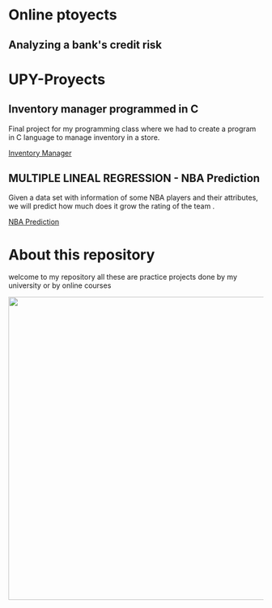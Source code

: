 # Online ptoyects 
## Analyzing a bank's credit risk

# UPY-Proyects

## Inventory manager programmed in C
Final project for my programming class where we had to create a program in C language to manage inventory in a store. 

[Inventory Manager](https://github.com/Hikari6462/practice_projects/tree/main/C/Proyects/Inventory%20Manager)

## MULTIPLE LINEAL REGRESSION - NBA Prediction
Given a data set with information of some NBA players and their attributes, we will predict how much does it grow the rating of the team .

[NBA Prediction](https://github.com/Hikari6462/practice_projects/tree/main/nba_prediction)
<!--
## pagina web 
me hicieron crear una pagina web desde cero y en una semana xdd
https://github.com/Hikari6462/practice_projects/blob/main/pictures/135%20sin%20t%C3%ADtulo%20(3).png
-->

# About this repository
welcome to my repository all these are practice projects done by my university or by online courses
  <p align="center">  
<img src="https://github.com/Hikari6462/practice_projects/blob/main/pictures/135%20sin%20t%C3%ADtulo%20(3).png"
width="600"></center>  
</p>  
